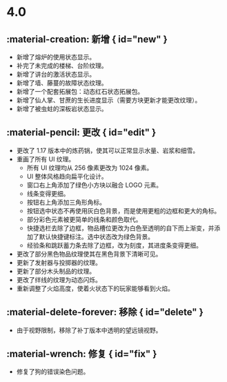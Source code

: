 # 4.0

## :material-creation: 新增 { id="new" }
- 新增了熔炉的使用状态显示。
- 补完了未完成的楼梯、台阶纹理。
- 新增了讲台的激活状态显示。
- 新增了墙、藤蔓的故障状态纹理。
- 新增了一个配套拓展包：动态红石状态拓展包。
- 新增了仙人掌、甘蔗的生长进度显示（需要方块更新才能更改纹理）。
- 新增了被虫蛀的深板岩状态显示。

## :material-pencil: 更改 { id="edit" }
- 更改了 1.17 版本中的炼药锅，使其可以正常显示水量、岩浆和细雪。
- 重画了所有 UI 纹理。
    - 所有 UI 纹理均从 256 像素更改为 1024 像素。
    - UI 整体风格趋向扁平化设计。
    - 窗口右上角添加了绿色小方块以融合 LOGO 元素。
    - 线条变得更细。
    - 按钮右上角添加三角形角标。
    - 按钮选中状态不再使用灰白色背景，而是使用更粗的边框和更大的角标。
    - 部分彩色元素被更简单的线条和颜色取代。
    - 快捷选栏去除了边框，物品槽位更改为白色至透明的自下而上渐变，并添加了默认快捷键标注。选中状态改为绿色背景。
    - 经验条和跳跃蓄力条去除了边框，改为刻度，其进度条变得更细。
- 更改了部分黑色物品纹理使其在黑色背景下清晰可见。
- 更新了发射器与投掷器的纹理。
- 更新了部分木头制品的纹理。
- 更改了绊线的纹理为动态闪烁。
- 重新调整了火焰高度，使着火状态下的玩家能够看到火焰。

## :material-delete-forever: 移除 { id="delete" }
- 由于视野限制，移除了补丁版本中透明的望远镜视野。

## :material-wrench: 修复 { id="fix" }
- 修复了狗的错误染色问题。